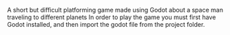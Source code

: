 A short but difficult platforming game made using Godot about a space man traveling to different planets
In order to play the game you must first have Godot installed, and then import the godot file from the project folder.
